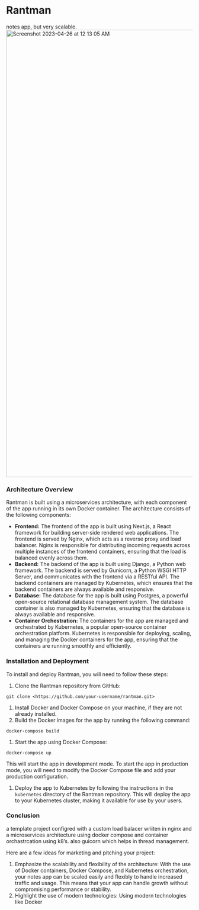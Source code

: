 # Rantman
notes app, but very scalable.
<img width="1209" alt="Screenshot 2023-04-26 at 12 13 05 AM" src="https://user-images.githubusercontent.com/90976669/234372290-68f3da46-abbe-4611-9e40-311069a9c08b.png">



### Architecture Overview

Rantman is built using a microservices architecture, with each component of the app running in its own Docker container. The architecture consists of the following components:

- **Frontend:** The frontend of the app is built using Next.js, a React framework for building server-side rendered web applications. The frontend is served by Nginx, which acts as a reverse proxy and load balancer. Nginx is responsible for distributing incoming requests across multiple instances of the frontend containers, ensuring that the load is balanced evenly across them.
- **Backend:** The backend of the app is built using Django, a Python web framework. The backend is served by Gunicorn, a Python WSGI HTTP Server, and communicates with the frontend via a RESTful API. The backend containers are managed by Kubernetes, which ensures that the backend containers are always available and responsive.
- **Database:** The database for the app is built using Postgres, a powerful open-source relational database management system. The database container is also managed by Kubernetes, ensuring that the database is always available and responsive.
- **Container Orchestration:** The containers for the app are managed and orchestrated by Kubernetes, a popular open-source container orchestration platform. Kubernetes is responsible for deploying, scaling, and managing the Docker containers for the app, ensuring that the containers are running smoothly and efficiently.

### Installation and Deployment

To install and deploy Rantman, you will need to follow these steps:



1. Clone the Rantman repository from GitHub:

```
git clone <https://github.com/your-username/rantman.git>
```

1. Install Docker and Docker Compose on your machine, if they are not already installed.
2. Build the Docker images for the app by running the following command:

```
docker-compose build
```

1. Start the app using Docker Compose:

```
docker-compose up
```

This will start the app in development mode. To start the app in production mode, you will need to modify the Docker Compose file and add your production configuration.

1. Deploy the app to Kubernetes by following the instructions in the `kubernetes` directory of the Rantman repository. This will deploy the app to your Kubernetes cluster, making it available for use by your users.

### Conclusion

a template project configred with a custom load balacer wriiten in nginx and a microservices architecture using docker compose and container orchastrcation using k8’s.
also guicorn which helps in thread management.

Here are a few ideas for marketing and pitching your project:

1. Emphasize the scalability and flexibility of the architecture: With the use of Docker containers, Docker Compose, and Kubernetes orchestration, your notes app can be scaled easily and flexibly to handle increased traffic and usage. This means that your app can handle growth without compromising performance or stability.
2. Highlight the use of modern technologies: Using modern technologies like Docker



